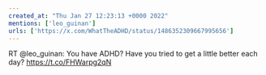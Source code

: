 ```yaml
---
created_at: "Thu Jan 27 12:23:13 +0000 2022"
mentions: ['leo_guinan']
urls: ['https://x.com/WhatTheADHD/status/1486352309667995656']
---
```


RT @leo_guinan: You have ADHD? Have you tried to get a little better each day? https://t.co/FHWarpg2qN